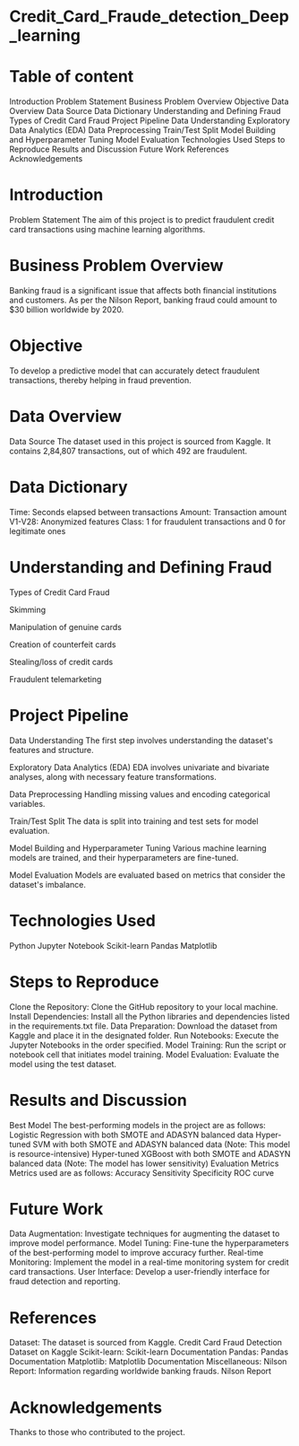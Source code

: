 # Credit_Card_Fraude_detection_Deep_learning
# Table of content
Introduction
Problem Statement
Business Problem Overview
Objective
Data Overview
Data Source
Data Dictionary
Understanding and Defining Fraud
Types of Credit Card Fraud
Project Pipeline
Data Understanding
Exploratory Data Analytics (EDA)
Data Preprocessing
Train/Test Split
Model Building and Hyperparameter Tuning
Model Evaluation
Technologies Used
Steps to Reproduce
Results and Discussion
Future Work
References
Acknowledgements

# Introduction
Problem Statement
The aim of this project is to predict fraudulent credit card transactions using machine learning algorithms.

# Business Problem Overview
Banking fraud is a significant issue that affects both financial institutions and customers. As per the Nilson Report, banking fraud could amount to $30 billion worldwide by 2020.

# Objective
To develop a predictive model that can accurately detect fraudulent transactions, thereby helping in fraud prevention.

# Data Overview
Data Source
The dataset used in this project is sourced from Kaggle. It contains 2,84,807 transactions, out of which 492 are fraudulent.

# Data Dictionary
Time: Seconds elapsed between transactions
Amount: Transaction amount
V1-V28: Anonymized features
Class: 1 for fraudulent transactions and 0 for legitimate ones

# Understanding and Defining Fraud
Types of Credit Card Fraud

Skimming

Manipulation of genuine cards

Creation of counterfeit cards

Stealing/loss of credit cards

Fraudulent telemarketing

# Project Pipeline
Data Understanding
The first step involves understanding the dataset's features and structure.

Exploratory Data Analytics (EDA)
EDA involves univariate and bivariate analyses, along with necessary feature transformations.

Data Preprocessing
Handling missing values and encoding categorical variables.

Train/Test Split
The data is split into training and test sets for model evaluation.

Model Building and Hyperparameter Tuning
Various machine learning models are trained, and their hyperparameters are fine-tuned.

Model Evaluation
Models are evaluated based on metrics that consider the dataset's imbalance.

# Technologies Used
Python
Jupyter Notebook
Scikit-learn
Pandas
Matplotlib

# Steps to Reproduce
Clone the Repository: Clone the GitHub repository to your local machine.
Install Dependencies: Install all the Python libraries and dependencies listed in the requirements.txt file.
Data Preparation: Download the dataset from Kaggle and place it in the designated folder.
Run Notebooks: Execute the Jupyter Notebooks in the order specified.
Model Training: Run the script or notebook cell that initiates model training.
Model Evaluation: Evaluate the model using the test dataset.

# Results and Discussion
Best Model
The best-performing models in the project are as follows:
Logistic Regression with both SMOTE and ADASYN balanced data
Hyper-tuned SVM with both SMOTE and ADASYN balanced data (Note: This model is resource-intensive)
Hyper-tuned XGBoost with both SMOTE and ADASYN balanced data (Note: The model has lower sensitivity)
Evaluation Metrics
Metrics used are as follows:
Accuracy
Sensitivity
Specificity
ROC curve

# Future Work
Data Augmentation: Investigate techniques for augmenting the dataset to improve model performance.
Model Tuning: Fine-tune the hyperparameters of the best-performing model to improve accuracy further.
Real-time Monitoring: Implement the model in a real-time monitoring system for credit card transactions.
User Interface: Develop a user-friendly interface for fraud detection and reporting.

# References
Dataset:
The dataset is sourced from Kaggle. Credit Card Fraud Detection Dataset on Kaggle
Scikit-learn: Scikit-learn Documentation
Pandas: Pandas Documentation
Matplotlib: Matplotlib Documentation
Miscellaneous:
Nilson Report: Information regarding worldwide banking frauds. Nilson Report

# Acknowledgements
Thanks to those who contributed to the project.

